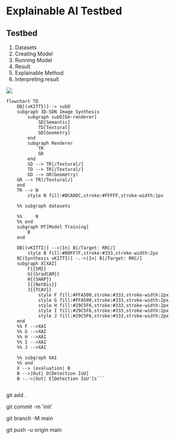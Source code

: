 # Explainable AI Testbed

## Testbed
1. Datasets
2. Creating Model
3. Running Model
4. Result
5. Explainable Method
6. Interpreting result

[![](https://mermaid.ink/img/pako:eNqlVF1v2jAU_StWqmpUgpYVddPyMCnBTQgTbEqyCSnhwSMXiJYP5DhtUeC_zybBmHStVtVP9rnn-N5jX7vSFnkEmq4tk_xxsSaUIR-HGeIDm0Hn4Zvj-87VvNf7iorydxPhsxUlmzUa4J6Hp8hJyQqQt83YGoq4qElnRKENMPQoZBFQoPMTRwwPBx6kJGPxohXxceDDEyspSVoRGwc25CkwulUifP9_pHebtK293daO7gv7eBiJA_Dd4OZYzI2S0389bNdh2-0c672qg7b7ok6m92vOVDHFtgmgKVrGSaJfmEOjj4fdgtH8D-gXlhjNqvcYR2ytf9w8hVktv7w8HUlEGCmAKZclOWJM5UqWIqUTP5jwpkmQT0mcxdlKMWsq9T9vI-Fl52Q7ZHLLhK6A6ch1h-pp1fbMxl6_b1mfLWlvMBicm7sV5g71Bh3Zf-iU7vrVfNLRLJgZjlKEVVXeZL9X7rCqbEqioXGGjjhtZPxQIaeqpsBwXKjguKr8ofFLhU5WrcaqZRl3_f5_WD2X2--Tjxr57ZfhnfXpzXLnffLxW-WyGXljWqKb-L1JwG4DozbgtIGxBJ6_EJUn884Oz3EHDyQpCYtz0Vt1xDw09_eS7ZD46hgsRBg5-c-5JFwfGffnjA9zraulQFMSR_wvroQg1Hg3pxBqOp9GsCRlwkItzPacWm7484X7KGY51fQlSQroaqRkOX8DC01ntIQjCceE20kb1v4v8mm1kQ)](https://mermaid-js.github.io/mermaid-live-editor/edit#pako:eNqlVF1v2jAU_StWqmpUgpYVddPyMCnBTQgTbEqyCSnhwSMXiJYP5DhtUeC_zybBmHStVtVP9rnn-N5jX7vSFnkEmq4tk_xxsSaUIR-HGeIDm0Hn4Zvj-87VvNf7iorydxPhsxUlmzUa4J6Hp8hJyQqQt83YGoq4qElnRKENMPQoZBFQoPMTRwwPBx6kJGPxohXxceDDEyspSVoRGwc25CkwulUifP9_pHebtK293daO7gv7eBiJA_Dd4OZYzI2S0389bNdh2-0c672qg7b7ok6m92vOVDHFtgmgKVrGSaJfmEOjj4fdgtH8D-gXlhjNqvcYR2ytf9w8hVktv7w8HUlEGCmAKZclOWJM5UqWIqUTP5jwpkmQT0mcxdlKMWsq9T9vI-Fl52Q7ZHLLhK6A6ch1h-pp1fbMxl6_b1mfLWlvMBicm7sV5g71Bh3Zf-iU7vrVfNLRLJgZjlKEVVXeZL9X7rCqbEqioXGGjjhtZPxQIaeqpsBwXKjguKr8ofFLhU5WrcaqZRl3_f5_WD2X2--Tjxr57ZfhnfXpzXLnffLxW-WyGXljWqKb-L1JwG4DozbgtIGxBJ6_EJUn884Oz3EHDyQpCYtz0Vt1xDw09_eS7ZD46hgsRBg5-c-5JFwfGffnjA9zraulQFMSR_wvroQg1Hg3pxBqOp9GsCRlwkItzPacWm7484X7KGY51fQlSQroaqRkOX8DC01ntIQjCceE20kb1v4v8mm1kQ)
```
flowchart TD
    DB[(vKITTI)]--> subD
    subgraph 3D-SDN Image Synthesis
        subgraph subD[De-renderer]
            SD[Semantic]
            TD[Textural]
            GD[Geometry]
        end
        subgraph Renderer
            TR
            GR
        end
        SD --> TR[/Textural/]
        TD --> TR[/Textural/]
        GD --> GR(Geometry)
    GR --> TR[/Textural/]
    end
    TR --> N
        style N fill:#BCA0DC,stroke:#FFFFF,stroke-width:1px

    %% subgraph datasets
        
    %%     N
    %% end
    subgraph MT[Model Training]
        B
    end

    DB[(vKITTI)] -->|In| B[/Target: RRC/]
        style B fill:#00FF7F,stroke:#333,stroke-width:2px
    N[(Synthesis vKITTI)] -.->|In| B[/Target: RRC/]
    subgraph X[XAI]
        F{{SM}}
        G{{GradCAM}}
        H{{SHAP}}
        I{{NetDis}}
        J{{TCAV}}
            style F fill:#FFA500,stroke:#333,stroke-width:2px
            style G fill:#FFA500,stroke:#333,stroke-width:2px
            style H fill:#29C5F6,stroke:#333,stroke-width:2px
            style I fill:#29C5F6,stroke:#333,stroke-width:2px
            style J fill:#29C5F6,stroke:#333,stroke-width:2px
    end
    %% F -->XAI
    %% G -->XAI
    %% H -->XAI
    %% I -->XAI
    %% J -->XAI

    %% subgraph XAI
    %% end
    X --> |evaluation| B
    B -->|Out| D[Detection IoU]
    B -.->|Out| E[Detection IoU']s```


```
git add .

git commit -m 'init'

git branch -M main

git push -u origin main
```